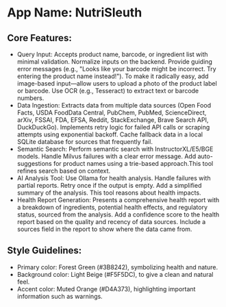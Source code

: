# **App Name**: NutriSleuth

## Core Features:

- Query Input: Accepts product name, barcode, or ingredient list with minimal validation. Normalize inputs on the backend. Provide guiding error messages (e.g., "Looks like your barcode might be incorrect. Try entering the product name instead!"). To make it radically easy, add image-based input—allow users to upload a photo of the product label or barcode. Use OCR (e.g., Tesseract) to extract text or barcode numbers.
- Data Ingestion: Extracts data from multiple data sources (Open Food Facts, USDA FoodData Central, PubChem, PubMed, ScienceDirect, arXiv, FSSAI, FDA, EFSA, Reddit, StackExchange, Brave Search API, DuckDuckGo). Implements retry logic for failed API calls or scraping attempts using exponential backoff. Cache fallback data in a local SQLite database for sources that frequently fail.
- Semantic Search: Perform semantic search with InstructorXL/E5/BGE models. Handle Milvus failures with a clear error message. Add auto-suggestions for product names using a trie-based approach.This tool refines search based on context.
- AI Analysis Tool: Use Ollama for health analysis. Handle failures with partial reports. Retry once if the output is empty. Add a simplified summary of the analysis. This tool reasons about health impacts.
- Health Report Generation: Presents a comprehensive health report with a breakdown of ingredients, potential health effects, and regulatory status, sourced from the analysis. Add a confidence score to the health report based on the quality and recency of data sources. Include a sources field in the report to show where the data came from.

## Style Guidelines:

- Primary color: Forest Green (#3B8242), symbolizing health and nature.
- Background color: Light Beige (#F5F5DC), to give a clean and natural feel.
- Accent color: Muted Orange (#D4A373), highlighting important information such as warnings.